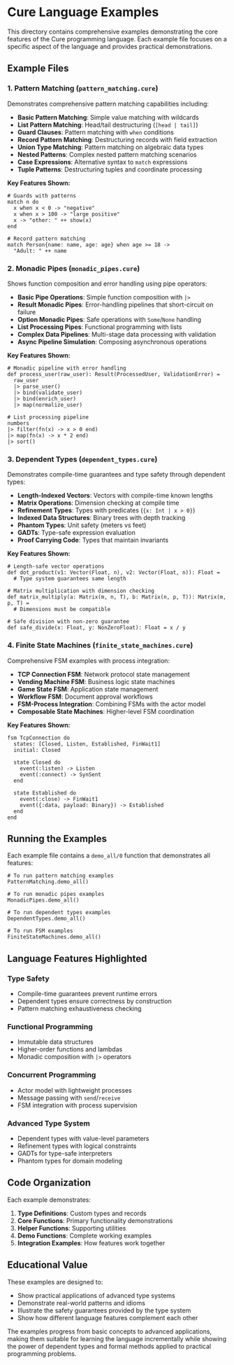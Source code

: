 # Cure Language Examples

This directory contains comprehensive examples demonstrating the core features of the Cure programming language. Each example file focuses on a specific aspect of the language and provides practical demonstrations.

## Example Files

### 1. Pattern Matching (`pattern_matching.cure`)

Demonstrates comprehensive pattern matching capabilities including:

- **Basic Pattern Matching**: Simple value matching with wildcards
- **List Pattern Matching**: Head/tail destructuring (`[head | tail]`)  
- **Guard Clauses**: Pattern matching with `when` conditions
- **Record Pattern Matching**: Destructuring records with field extraction
- **Union Type Matching**: Pattern matching on algebraic data types
- **Nested Patterns**: Complex nested pattern matching scenarios
- **Case Expressions**: Alternative syntax to `match` expressions
- **Tuple Patterns**: Destructuring tuples and coordinate processing

**Key Features Shown:**
```cure
# Guards with patterns
match n do
  x when x < 0 -> "negative"
  x when x > 100 -> "large positive"
  x -> "other: " ++ show(x)
end

# Record pattern matching
match Person{name: name, age: age} when age >= 18 ->
  "Adult: " ++ name
```

### 2. Monadic Pipes (`monadic_pipes.cure`)

Shows function composition and error handling using pipe operators:

- **Basic Pipe Operations**: Simple function composition with `|>`
- **Result Monadic Pipes**: Error-handling pipelines that short-circuit on failure
- **Option Monadic Pipes**: Safe operations with `Some`/`None` handling
- **List Processing Pipes**: Functional programming with lists
- **Complex Data Pipelines**: Multi-stage data processing with validation
- **Async Pipeline Simulation**: Composing asynchronous operations

**Key Features Shown:**
```cure
# Monadic pipeline with error handling
def process_user(raw_user): Result(ProcessedUser, ValidationError) =
  raw_user
  |> parse_user()
  |> bind(validate_user)
  |> bind(enrich_user)
  |> map(normalize_user)

# List processing pipeline
numbers
|> filter(fn(x) -> x > 0 end)
|> map(fn(x) -> x * 2 end)
|> sort()
```

### 3. Dependent Types (`dependent_types.cure`)

Demonstrates compile-time guarantees and type safety through dependent types:

- **Length-Indexed Vectors**: Vectors with compile-time known lengths
- **Matrix Operations**: Dimension checking at compile time
- **Refinement Types**: Types with predicates (`{x: Int | x > 0}`)
- **Indexed Data Structures**: Binary trees with depth tracking
- **Phantom Types**: Unit safety (meters vs feet)
- **GADTs**: Type-safe expression evaluation
- **Proof Carrying Code**: Types that maintain invariants

**Key Features Shown:**
```cure
# Length-safe vector operations
def dot_product(v1: Vector(Float, n), v2: Vector(Float, n)): Float =
  # Type system guarantees same length

# Matrix multiplication with dimension checking  
def matrix_multiply(a: Matrix(m, n, T), b: Matrix(n, p, T)): Matrix(m, p, T) =
  # Dimensions must be compatible

# Safe division with non-zero guarantee
def safe_divide(x: Float, y: NonZeroFloat): Float = x / y
```

### 4. Finite State Machines (`finite_state_machines.cure`)

Comprehensive FSM examples with process integration:

- **TCP Connection FSM**: Network protocol state management
- **Vending Machine FSM**: Business logic state machines
- **Game State FSM**: Application state management  
- **Workflow FSM**: Document approval workflows
- **FSM-Process Integration**: Combining FSMs with the actor model
- **Composable State Machines**: Higher-level FSM coordination

**Key Features Shown:**
```cure
fsm TcpConnection do
  states: [Closed, Listen, Established, FinWait1]
  initial: Closed
  
  state Closed do
    event(:listen) -> Listen
    event(:connect) -> SynSent
  end
  
  state Established do
    event(:close) -> FinWait1
    event({:data, payload: Binary}) -> Established
  end
end
```

## Running the Examples

Each example file contains a `demo_all/0` function that demonstrates all features:

```cure
# To run pattern matching examples
PatternMatching.demo_all()

# To run monadic pipes examples  
MonadicPipes.demo_all()

# To run dependent types examples
DependentTypes.demo_all()

# To run FSM examples
FiniteStateMachines.demo_all()
```

## Language Features Highlighted

### Type Safety
- Compile-time guarantees prevent runtime errors
- Dependent types ensure correctness by construction
- Pattern matching exhaustiveness checking

### Functional Programming
- Immutable data structures
- Higher-order functions and lambdas
- Monadic composition with `|>` operators

### Concurrent Programming  
- Actor model with lightweight processes
- Message passing with `send`/`receive`
- FSM integration with process supervision

### Advanced Type System
- Dependent types with value-level parameters
- Refinement types with logical constraints
- GADTs for type-safe interpreters
- Phantom types for domain modeling

## Code Organization

Each example demonstrates:
1. **Type Definitions**: Custom types and records
2. **Core Functions**: Primary functionality demonstrations  
3. **Helper Functions**: Supporting utilities
4. **Demo Functions**: Complete working examples
5. **Integration Examples**: How features work together

## Educational Value

These examples are designed to:
- Show practical applications of advanced type systems
- Demonstrate real-world patterns and idioms
- Illustrate the safety guarantees provided by the type system
- Show how different language features complement each other

The examples progress from basic concepts to advanced applications, making them suitable for learning the language incrementally while showing the power of dependent types and formal methods applied to practical programming problems.